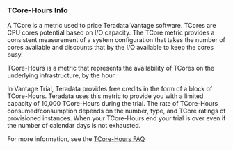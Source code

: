 ### TCore-Hours Info

A TCore is a metric used to price Teradata Vantage software. TCores are CPU cores potential based on I/O capacity. The TCore metric provides a consistent measurement of a system configuration that takes the number of cores available and discounts that by the I/O available to keep the cores busy. 

TCore-Hours is a metric that represents the availability of TCores on the underlying infrastructure, by the hour.

In Vantage Trial, Teradata provides free credits in the form of a block of TCore-Hours. Teradata uses this metric to provide you with a limited capacity of 10,000 TCore-Hours during the trial. The rate of TCore-Hours consumed/consumption depends on the number, type, and TCore ratings of provisioned instances. When your TCore-Hours end your trial is over even if the number of calendar days is not exhausted.

For more information, see the 
[TCore-Hours FAQ](https://tcore-hours-calculator.intellicloud.teradata.com/#/faqs)
